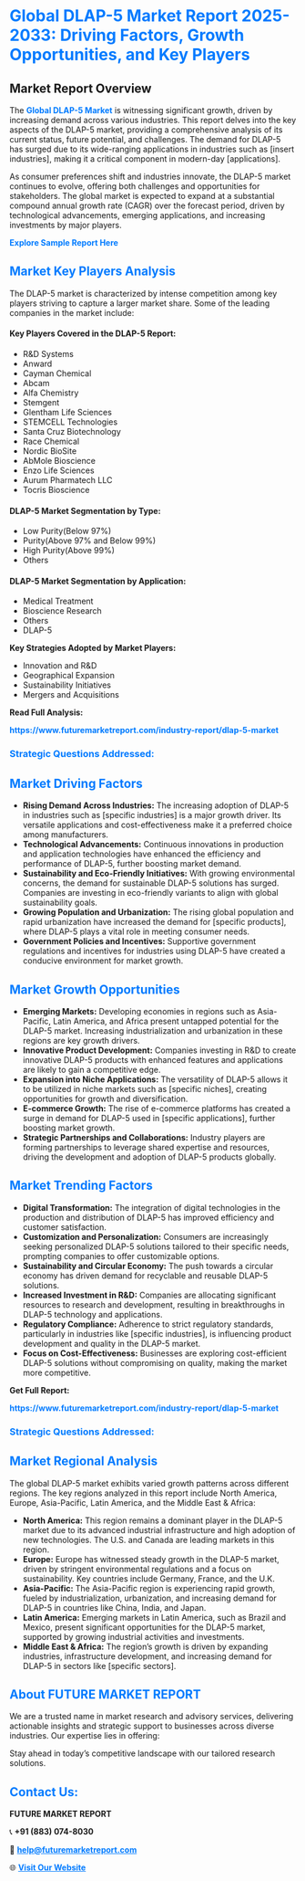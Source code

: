 <h1 style="color: #007BFF;">Global DLAP-5 Market Report 2025-2033: Driving Factors, Growth Opportunities, and Key Players</h1>

<section id="overview">
<h2>Market Report Overview</h2>
<p>The <a href="https://www.futuremarketreport.com/industry-report/dlap-5-market" style="color: #007BFF; text-decoration: none;"><strong>Global DLAP-5 Market</strong></a> is witnessing significant growth, driven by increasing demand across various industries. This report delves into the key aspects of the DLAP-5 market, providing a comprehensive analysis of its current status, future potential, and challenges. The demand for DLAP-5 has surged due to its wide-ranging applications in industries such as [insert industries], making it a critical component in modern-day [applications].</p>
<p>As consumer preferences shift and industries innovate, the DLAP-5 market continues to evolve, offering both challenges and opportunities for stakeholders. The global market is expected to expand at a substantial compound annual growth rate (CAGR) over the forecast period, driven by technological advancements, emerging applications, and increasing investments by major players.</p>
</section>

<section id="overview">
<p><a href="https://www.futuremarketreport.com/request-sample/reportId=125784" style="color: #007BFF; text-decoration: none;"><strong>Explore Sample Report Here</strong></a></p>
</section>

<section id="key-players">
<h2 style="color: #007BFF;">Market Key Players Analysis</h2>
<p>The DLAP-5 market is characterized by intense competition among key players striving to capture a larger market share. Some of the leading companies in the market include:</p>
<h4>Key Players Covered in the DLAP-5 Report:</h4>
<ul><li>R&amp;D Systems</li><li>Anward</li><li>Cayman Chemical</li><li>Abcam</li><li>Alfa Chemistry</li><li>Stemgent</li><li>Glentham Life Sciences</li><li>STEMCELL Technologies</li><li>Santa Cruz Biotechnology</li><li>Race Chemical</li><li>Nordic BioSite</li><li>AbMole Bioscience</li><li>Enzo Life Sciences</li><li>Aurum Pharmatech LLC</li><li>Tocris Bioscience</li></ul>
<h4>DLAP-5 Market Segmentation by Type:</h4>
<ul><li>Low Purity(Below 97%)</li><li>Purity(Above 97% and Below 99%)</li><li>High Purity(Above 99%)</li><li>Others</li></ul>

<h4>DLAP-5 Market Segmentation by Application:</h4>
<ul><li>Medical Treatment</li><li>Bioscience Research</li><li>Others</li><li>DLAP-5</li></ul>
<p><strong>Key Strategies Adopted by Market Players:</strong></p>
<ul>
<li>Innovation and R&D</li>
<li>Geographical Expansion</li>
<li>Sustainability Initiatives</li>
<li>Mergers and Acquisitions</li>
</ul>
</section>

<section>
<p><strong>Read Full Analysis: </strong></p><a href="https://www.futuremarketreport.com/industry-report/dlap-5-market" style="color: #007BFF; text-decoration: none;"><strong>https://www.futuremarketreport.com/industry-report/dlap-5-market</strong></a>
<h3 style="color: #007BFF;">Strategic Questions Addressed:</h3>
</section>

<section id="driving-factors">
<h2 style="color: #007BFF;">Market Driving Factors</h2>
<ul>
<li><strong>Rising Demand Across Industries:</strong> The increasing adoption of DLAP-5 in industries such as [specific industries] is a major growth driver. Its versatile applications and cost-effectiveness make it a preferred choice among manufacturers.</li>
<li><strong>Technological Advancements:</strong> Continuous innovations in production and application technologies have enhanced the efficiency and performance of DLAP-5, further boosting market demand.</li>
<li><strong>Sustainability and Eco-Friendly Initiatives:</strong> With growing environmental concerns, the demand for sustainable DLAP-5 solutions has surged. Companies are investing in eco-friendly variants to align with global sustainability goals.</li>
<li><strong>Growing Population and Urbanization:</strong> The rising global population and rapid urbanization have increased the demand for [specific products], where DLAP-5 plays a vital role in meeting consumer needs.</li>
<li><strong>Government Policies and Incentives:</strong> Supportive government regulations and incentives for industries using DLAP-5 have created a conducive environment for market growth.</li>
</ul>
</section>

<section id="growth-opportunities">
<h2 style="color: #007BFF;">Market Growth Opportunities</h2>
<ul>
<li><strong>Emerging Markets:</strong> Developing economies in regions such as Asia-Pacific, Latin America, and Africa present untapped potential for the DLAP-5 market. Increasing industrialization and urbanization in these regions are key growth drivers.</li>
<li><strong>Innovative Product Development:</strong> Companies investing in R&D to create innovative DLAP-5 products with enhanced features and applications are likely to gain a competitive edge.</li>
<li><strong>Expansion into Niche Applications:</strong> The versatility of DLAP-5 allows it to be utilized in niche markets such as [specific niches], creating opportunities for growth and diversification.</li>
<li><strong>E-commerce Growth:</strong> The rise of e-commerce platforms has created a surge in demand for DLAP-5 used in [specific applications], further boosting market growth.</li>
<li><strong>Strategic Partnerships and Collaborations:</strong> Industry players are forming partnerships to leverage shared expertise and resources, driving the development and adoption of DLAP-5 products globally.</li>
</ul>
</section>

<section id="trending-factors">
<h2 style="color: #007BFF;">Market Trending Factors</h2>
<ul>
<li><strong>Digital Transformation:</strong> The integration of digital technologies in the production and distribution of DLAP-5 has improved efficiency and customer satisfaction.</li>
<li><strong>Customization and Personalization:</strong> Consumers are increasingly seeking personalized DLAP-5 solutions tailored to their specific needs, prompting companies to offer customizable options.</li>
<li><strong>Sustainability and Circular Economy:</strong> The push towards a circular economy has driven demand for recyclable and reusable DLAP-5 solutions.</li>
<li><strong>Increased Investment in R&D:</strong> Companies are allocating significant resources to research and development, resulting in breakthroughs in DLAP-5 technology and applications.</li>
<li><strong>Regulatory Compliance:</strong> Adherence to strict regulatory standards, particularly in industries like [specific industries], is influencing product development and quality in the DLAP-5 market.</li>
<li><strong>Focus on Cost-Effectiveness:</strong> Businesses are exploring cost-efficient DLAP-5 solutions without compromising on quality, making the market more competitive.</li>
</ul>
</section>

<section>
<p><strong>Get Full Report: </strong></p><a href="https://www.futuremarketreport.com/industry-report/dlap-5-market" style="color: #007BFF; text-decoration: none;"><strong>https://www.futuremarketreport.com/industry-report/dlap-5-market</strong></a>
<h3 style="color: #007BFF;">Strategic Questions Addressed:</h3>
</section>


<section id="regional-analysis">
<h2 style="color: #007BFF;">Market Regional Analysis</h2>
<p>The global DLAP-5 market exhibits varied growth patterns across different regions. The key regions analyzed in this report include North America, Europe, Asia-Pacific, Latin America, and the Middle East & Africa:</p>
<ul>
<li><strong>North America:</strong> This region remains a dominant player in the DLAP-5 market due to its advanced industrial infrastructure and high adoption of new technologies. The U.S. and Canada are leading markets in this region.</li>
<li><strong>Europe:</strong> Europe has witnessed steady growth in the DLAP-5 market, driven by stringent environmental regulations and a focus on sustainability. Key countries include Germany, France, and the U.K.</li>
<li><strong>Asia-Pacific:</strong> The Asia-Pacific region is experiencing rapid growth, fueled by industrialization, urbanization, and increasing demand for DLAP-5 in countries like China, India, and Japan.</li>
<li><strong>Latin America:</strong> Emerging markets in Latin America, such as Brazil and Mexico, present significant opportunities for the DLAP-5 market, supported by growing industrial activities and investments.</li>
<li><strong>Middle East & Africa:</strong> The region’s growth is driven by expanding industries, infrastructure development, and increasing demand for DLAP-5 in sectors like [specific sectors].</li>
</ul>
</section>

<footer>
<h2 style="color: #007BFF;">About FUTURE MARKET REPORT</h2>
<p>We are a trusted name in market research and advisory services, delivering actionable insights and strategic support to businesses across diverse industries. Our expertise lies in offering:</p>

<p>Stay ahead in today’s competitive landscape with our tailored research solutions.</p>

<h2 style="color: #007BFF;">Contact Us:</h2>
<p><strong>FUTURE MARKET REPORT</strong></p>
<p>📞 <strong>+91 (883) 074-8030</strong></p>
<p>📧 <strong><a href="mailto:help@futuremarketreport.com" style="color: #007BFF;">help@futuremarketreport.com</a></strong></p>
<p>🌐 <strong><a href="https://www.futuremarketreport.com/" style="color: #007BFF;">Visit Our Website</a></strong></p>
</footer>